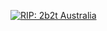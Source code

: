 [![RIP: 2b2t Australia](https://img.youtube.com/vi/z20_meA4Q2s/maxresdefault.jpg)](https://youtu.be/z20_meA4Q2s)

